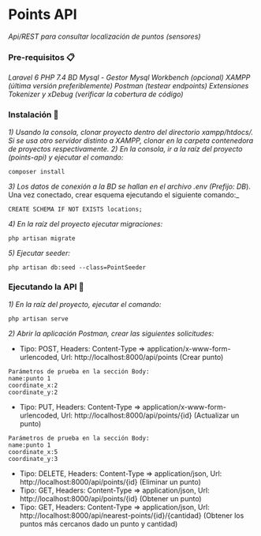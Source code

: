 # Points API

_Api/REST para consultar localización de puntos (sensores)_

### Pre-requisitos 📋

_Laravel 6_
_PHP 7.4_
_BD Mysql - Gestor Mysql Workbench (opcional)_
_XAMPP (última versión preferiblemente)_
_Postman (testear endpoints)_
_Extensiones Tokenizer y xDebug (verificar la cobertura de código)_

### Instalación 🔧

_1)	Usando la consola, clonar proyecto dentro del directorio xampp/htdocs/. Si se usa otro servidor distinto a XAMPP, clonar en la carpeta contenedora de proyectos respectivamente._
_2)	En la consola, ir a la raíz del proyecto (points-api) y ejecutar el comando:_
```
composer install
```
_3)	Los datos de conexión a la BD se hallan en el archivo .env (Prefijo: DB_). Una vez conectado, crear esquema ejecutando el siguiente comando:_
```
CREATE SCHEMA IF NOT EXISTS locations;
```
_4)	En la raíz del proyecto ejecutar migraciones:_
```
php artisan migrate
```
_5)	Ejecutar seeder:_
```
php artisan db:seed --class=PointSeeder
```

### Ejecutando la API 🔧

_1) En la raíz del proyecto, ejecutar el comando:_
```
php artisan serve
```
_2) Abrir la aplicación Postman, crear las siguientes solicitudes:_

 
- Tipo: POST, Headers: Content-Type => application/x-www-form-urlencoded, Url: http://localhost:8000/api/points (Crear punto)
```
Parámetros de prueba en la sección Body:
name:punto 1
coordinate_x:2
coordinate_y:2
```
- Tipo: PUT, Headers: Content-Type => application/x-www-form-urlencoded, Url: http://localhost:8000/api/points/{id} (Actualizar un punto)
```
Parámetros de prueba en la sección Body:
name:punto 1
coordinate_x:5
coordinate_y:3
```
- Tipo: DELETE, Headers: Content-Type => application/json, Url: http://localhost:8000/api/points/{id} (Eliminar un punto)
- Tipo: GET, Headers: Content-Type => application/json, Url: http://localhost:8000/api/points/{id} (Obtener un punto)
- Tipo: GET, Headers: Content-Type => application/json, Url: http://localhost:8000/api/nearest-points/{id}/{cantidad} (Obtener los puntos más cercanos dado un punto y cantidad)


